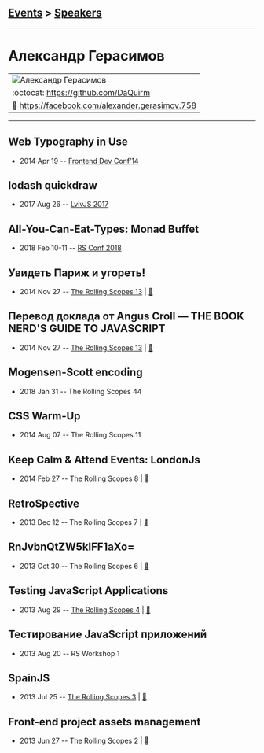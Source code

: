 ## [Events](../README.md) > [Speakers](../speakers.md)
---

# Александр Герасимов

| |
| --- |
| ![Александр Герасимов](https://avatars.io/facebook/alexander.gerasimov.758/large)
| :octocat:  [https:&#x2F;&#x2F;github.com&#x2F;DaQuirm](https://github.com/DaQuirm)
| :blue_book:  [https:&#x2F;&#x2F;facebook.com&#x2F;alexander.gerasimov.758](https://facebook.com/alexander.gerasimov.758)

---
## Web Typography in Use
- 2014 Apr 19 -- [Frontend Dev Conf’14](https://www.youtube.com/watch?v=ojOgFC3r0jE)    
## lodash quickdraw
- 2017 Aug 26 -- [LvivJS 2017](https://www.youtube.com/watch?v=qCINJTBwMMs)    
## All-You-Can-Eat-Types: Monad Buffet
- 2018 Feb 10-11 -- [RS Conf 2018](https://youtu.be/gpd_vwQmonM)    
## Увидеть Париж и угореть!
- 2014 Nov 27 -- [The Rolling Scopes 13](https://www.youtube.com/watch?v=QaX3yJpG6co)  | [:notebook:](http://rolling-scopes.github.io/slides/rs13/dotJS-overview/yt/dotCSS.pptx)  
## Перевод доклада от Angus Croll — THE BOOK NERD&#39;S GUIDE TO JAVASCRIPT
- 2014 Nov 27 -- [The Rolling Scopes 13](https://www.youtube.com/watch?v=7jaHLuepZZQ)  | [:notebook:](https://speakerdeck.com/anguscroll/the-book-nerds-guide-to-javascript)  
## Mogensen-Scott encoding
- 2018 Jan 31 -- The Rolling Scopes 44    
## CSS Warm-Up
- 2014 Aug 07 -- The Rolling Scopes 11    
## Keep Calm &amp; Attend Events: LondonJs
- 2014 Feb 27 -- The Rolling Scopes 8  | [:notebook:](http://rolling-scopes.github.io/slides/rs8/londonjs-talk)  
## RetroSpective
- 2013 Dec 12 -- The Rolling Scopes 7  | [:notebook:](http://rolling-scopes.github.io/slides/rs7/RetroSpective)  
## RnJvbnQtZW5kIFF1aXo&#x3D;
- 2013 Oct 30 -- The Rolling Scopes 6  | [:notebook:](http://rolling-scopes.github.io/slides/rs6/quiz-2)  
## Testing JavaScript Applications
- 2013 Aug 29 -- [The Rolling Scopes 4](https://www.youtube.com/watch?v=R2MD7U8VXlQ)  | [:notebook:](http://rolling-scopes.github.io/slides/rs4/jstesting-talk)  
## Тестирование JavaScript приложений
- 2013 Aug 20 -- RS Workshop 1    
## SpainJS
- 2013 Jul 25 -- [The Rolling Scopes 3](https://www.youtube.com/watch?v=Z6zuVuF2QGI)  | [:notebook:](https://speakerdeck.com/alexkarlovich/uploaded-favorites-of-spainjs-the-rollingscopes-number-3)  
## Front-end project assets management
- 2013 Jun 27 -- The Rolling Scopes 2  | [:notebook:](http://rolling-scopes.github.io/slides/rs2/front-end-project-assets-management)  
